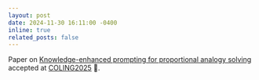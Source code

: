 ```yaml
---
layout: post
date: 2024-11-30 16:11:00 -0400
inline: true
related_posts: false
---
```


Paper on <a href="https://arxiv.org/abs/2412.00869">Knowledge-enhanced prompting for proportional analogy solving</a> accepted at <a href="https://coling2025.org/">COLING2025</a> 🥳.

